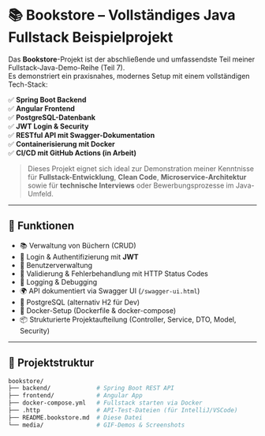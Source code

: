 # 📚 Bookstore – Vollständiges Java Fullstack Beispielprojekt

Das **Bookstore**-Projekt ist der abschließende und umfassendste Teil meiner Fullstack-Java-Demo-Reihe (Teil 7).  
Es demonstriert ein praxisnahes, modernes Setup mit einem vollständigen Tech-Stack:

✅ **Spring Boot Backend**  
✅ **Angular Frontend**  
✅ **PostgreSQL-Datenbank**  
✅ **JWT Login & Security**  
✅ **RESTful API mit Swagger-Dokumentation**  
✅ **Containerisierung mit Docker**  
✅ **CI/CD mit GitHub Actions (in Arbeit)**

> Dieses Projekt eignet sich ideal zur Demonstration meiner Kenntnisse für **Fullstack-Entwicklung**, **Clean Code**, **Microservice-Architektur** sowie für **technische Interviews** oder Bewerbungsprozesse im Java-Umfeld.

---

## 🔧 Funktionen

- 📚 Verwaltung von Büchern (CRUD)
- 🔐 Login & Authentifizierung mit **JWT**
- 👥 Benutzerverwaltung
- 🧪 Validierung & Fehlerbehandlung mit HTTP Status Codes
- 🧵 Logging & Debugging
- 🌍 API dokumentiert via Swagger UI (`/swagger-ui.html`)
- 💾 PostgreSQL (alternativ H2 für Dev)
- 🐳 Docker-Setup (Dockerfile & docker-compose)
- 📦 Strukturierte Projektaufteilung (Controller, Service, DTO, Model, Security)

---

## 📂 Projektstruktur

```bash
bookstore/
├── backend/             # Spring Boot REST API
├── frontend/            # Angular App
├── docker-compose.yml   # Fullstack starten via Docker
├── .http                # API-Test-Dateien (für IntelliJ/VSCode)
├── README.bookstore.md  # Diese Datei
└── media/               # GIF-Demos & Screenshots
```
